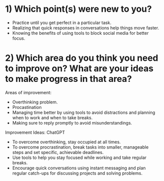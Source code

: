 # 1) Which point(s) were new to you?
- Practice until you get perfect in a particular task.
- Realizing that quick responses in conversations help things move faster.
- Knowing the benefits of using tools to block social media for better focus.


# 2) Which area do you think you need to improve on? What are your ideas to make progress in that area?
  Areas of improvement:
- Overthinking problem.
- Procastination
- Managing time better by using tools to avoid distractions and planning when to work and when to take breaks.
- Making sure to reply promptly to avoid misunderstandings.
  
Improvement Ideas:
ChatGPT
- To overcome overthinking, stay occupied at all times.
- To overcome procrastination, break tasks into smaller, manageable steps and set specific, achievable deadlines.
- Use tools to help you stay focused while working and take regular breaks.
- Encourage quick conversations using instant messaging and plan regular catch-ups for discussing projects and solving problems.
